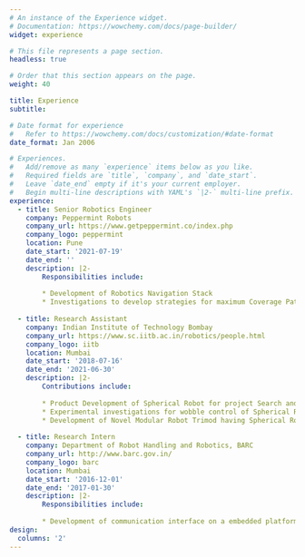 ```yaml
---
# An instance of the Experience widget.
# Documentation: https://wowchemy.com/docs/page-builder/
widget: experience

# This file represents a page section.
headless: true

# Order that this section appears on the page.
weight: 40

title: Experience
subtitle:

# Date format for experience
#   Refer to https://wowchemy.com/docs/customization/#date-format
date_format: Jan 2006

# Experiences.
#   Add/remove as many `experience` items below as you like.
#   Required fields are `title`, `company`, and `date_start`.
#   Leave `date_end` empty if it's your current employer.
#   Begin multi-line descriptions with YAML's `|2-` multi-line prefix.
experience:
  - title: Senior Robotics Engineer
    company: Peppermint Robots
    company_url: https://www.getpeppermint.co/index.php
    company_logo: peppermint
    location: Pune
    date_start: '2021-07-19'
    date_end: ''
    description: |2-
        Responsibilities include:
        
        * Development of Robotics Navigation Stack
        * Investigations to develop strategies for maximum Coverage Path Planning.
        
  - title: Research Assistant
    company: Indian Institute of Technology Bombay
    company_url: https://www.sc.iitb.ac.in/robotics/people.html
    company_logo: iitb
    location: Mumbai
    date_start: '2018-07-16'
    date_end: '2021-06-30'
    description: |2-
        Contributions include:
        
        * Product Development of Spherical Robot for project Search and Reconnnaissance Using Spherical Robot. 
        * Experimental investigations for wobble control of Spherical Robot.
        * Development of Novel Modular Robot Trimod having Spherical Robots as wheels.
    
  - title: Research Intern
    company: Department of Robot Handling and Robotics, BARC
    company_url: http://www.barc.gov.in/
    company_logo: barc
    location: Mumbai
    date_start: '2016-12-01'
    date_end: '2017-01-30'
    description: |2-
        Responsibilities include:
        
        * Development of communication interface on a embedded platform of surgical robot.
design:
  columns: '2'
---
```


